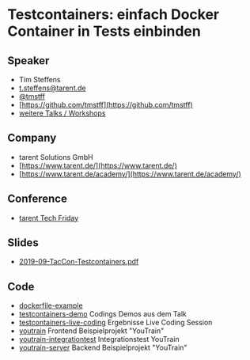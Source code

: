 # Testcontainers: einfach Docker Container in Tests einbinden

## Speaker

* Tim Steffens
* [t.steffens@tarent.de](mailto:t.steffens@tarent.de)
* [@tmstff](https://twitter.com/tmstff)
* [https://github.com/tmstff](https://github.com/tmstff)
* [weitere Talks / Workshops](https://tmstff.github.io/talks/)

## Company

* tarent Solutions GmbH
* [https://www.tarent.de/](https://www.tarent.de/)
* [https://www.tarent.de/academy/](https://www.tarent.de/academy/)

## Conference

* [tarent Tech Friday](https://confluence.tarent.de/display/TEVENT/Tech+Friday+2019)

## Slides

* [2019-09-TacCon-Testcontainers.pdf](2019-09-TacCon-Testcontainers.pdf)

## Code

* [dockerfile-example](dockerfile-example/)
* [testcontainers-demo](testcontainers-demo/) Codings Demos aus dem Talk
* [testcontainers-live-coding](testcontainers-live-coding/) Ergebnisse Live Coding Session
* [youtrain](youtrain/) Frontend Beispielprojekt "YouTrain"
* [youtrain-integrationtest](youtrain-integrationtest/) Integrationstest YouTrain
* [youtrain-server](youtrain-server/) Backend Beispielprojekt "YouTrain"
